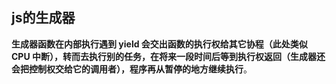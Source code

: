 ## js的生成器

**生成器函数在内部执行遇到 yield 会交出函数的执行权给其它协程（此处类似 CPU 中断），转而去执行别的任务，在将来一段时间后等到执行权返回（生成器还会把控制权交给它的调用者），程序再从暂停的地方继续执行**。

